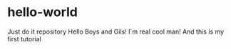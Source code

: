 # hello-world
Just do it repository
Hello Boys and Gils!
I`m real cool man! 
And this is my first tutorial

